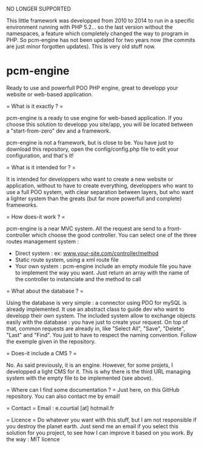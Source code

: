NO LONGER SUPPORTED

This little framework was developped from 2010 to 2014 to run in a specific environment running with PHP 5.2... so the last version without the namespaces, a feature which completely changed the way to program in PHP. So pcm-engine has not been updated for two years now (the commits are just minor forgotten updates). This is very old stuff now.

pcm-engine
==========

Ready to use and powerfull POO PHP engine, great to developp your website or web-based application.

= What is it exactly ? =

pcm-engine is a ready to use engine for web-based application. If you choose this solution to developp
you site/app, you will be located between a "start-from-zero" dev and a framework.

pcm-engine is not a framework, but is close to be. You have just to download this repository, open the config/config.php file
to edit your configuration, and that's it!

= What is it intended for ? =

It is intended for developpers who want to create a new website or application, without to have to create everything,
developpers who want to use a full POO system, with clear separation between layers, but who want a lighter system
than the greats (but far more powerfull and complete) frameworks.

= How does-it work ? =

pcm-engine is a near MVC system. All the request are send to a front-controller which choose the good controller. 
You can select one of the three routes management system :
- Direct system : ex: www.your-site.com/controller/method
- Static route system, using a xml route file
- Your own system : pcm-engine include an empty module file you have to implement the way you want. Just return an array
with the name of the controller to instanciate and the method to call

= What about the database ? =

Using the database is very simple : a connector using PDO for mySQL is already implemented. It use an abstract class to guide
dev who want to developp their own system.
The included system allow to exchange objects easily with the database : you have just to create your request.
On top of that, common requests are already in, like "Select All", "Save", "Delete", "Last" and "Find".
You just to have to respect the naming convention. Follow the exemple given in the repository.

= Does-it include a CMS ? =

No. As said previously, it is an engine. However, for some projets, I developped a light CMS for it. This is why there
is the third URL managing system with the empty file to be implemented (see above).

= Where can I find some documentation ? =
Just here, on this GitHub repository. 
You can also contact me by email!

= Contact =
Email : e.courtial [at] hotmail.fr

= Licence =
Do whatever you want with this stuff, but I am not responsible if you destroy the planet earth.
Just send me an email if you select this solution for you project, to see how I can improve it based on you work.
By the way : MIT licence

